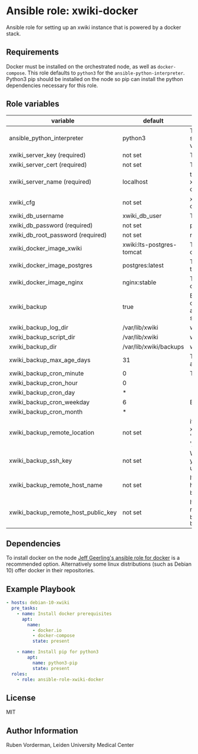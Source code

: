 Ansible role: xwiki-docker
==========================

Ansible role for setting up an xwiki instance that is powered by a docker stack.

Requirements
------------

Docker must be installed on the orchestrated node, as well as `docker-compose`.
This role defaults to `python3` for the `ansible-python-interpreter`.
Python3 pip should be installed on the node so pip can install the python
dependencies necessary for this role.

Role variables
--------------

|variable|default|description|
|--------|-------|-----------|
|ansible_python_interpreter| python3 |  This role only works with python3! You can set a specific python interpreter on the host with this variable|
|xwiki_server_key (required)| not set | The servers private key for enabling https|
|xwiki_server_cert (required)| not set | The servers certificate for https|
|xwiki_server_name (required)| localhost | the name of the server (for example:  xwiki.example.com). This is used in the nginx configuration.|
|xwiki_cfg| not set | `xwiki.cfg` file. When not set the container's default config will be used|
|xwiki_db_username| xwiki_db_user | The user for the xwiki database|
|xwiki_db_password (required) | not set | password for the xwiki database|
|xwiki_db_root_password (required) | not set | root password for the xwiki database|
|xwiki_docker_image_xwiki|xwiki:lts-postgres-tomcat|The docker image for xwiki. It is recommended to change this to a specific version.|
|xwiki_docker_image_postgres|postgres:latest|The docker image for postgres. It is recommended to change this to a specific version.|
|xwiki_docker_image_nginx|nginx:stable|The docker image for nginx. It is recommended to change this to a specific version.|
|xwiki_backup| true | By default a simple backup script is created that creates a tarball of the xwiki permanent directory and a sql backup of the xwiki database. This can be set to false if another backup solution is wanted.|
|xwiki_backup_log_dir| /var/lib/xwiki | where the backup log should be stored|
|xwiki_backup_script_dir| /var/lib/xwiki | where the backup script should be stored|
|xwiki_backup_dir| /var/lib/xwiki/backups| where the backups should be stored|
|xwiki_backup_max_age_days | 31 | The maximum age of backups (in days) before they are deleted |
|xwiki_backup_cron_minute| 0 | The backup script is run by cron. On this minute |
|xwiki_backup_cron_hour | 0 | |
|xwiki_backup_cron_day | * | |
|xwiki_backup_cron_weekday | 6 | By default one backup a week is made |
|xwiki_backup_cron_month | * | |
|xwiki_backup_remote_location | not set | if this is set, the backup script will rsync the `xwiki_backup_dir` to remote location. Examples: '/my_nfs_mount/xwiki_backups', 'backupuser@backup.example.com:/backups/xwiki'|
|xwiki_backup_ssh_key| not set | When the remote location is accessed through ssh, you can specify a private key file here that will be used for accessing it.|
|xwiki_backup_remote_host_name| not set | If remote location is accessed through ssh a remote host name is required (example: `backup.example.com`)|
|xwiki_backup_remote_host_public_key|not set| If remote location is accessed through ssh this is required. Can be acquired with `ssh-keyscan backup.example.com`. Takes the form of: `backup.example.com ssh-rsa AAAAB3etc.`|


Dependencies
------------

To install docker on the node [Jeff Geerling's ansible role for docker](
https://galaxy.ansible.com/geerlingguy/docker) is a recommended option.
Alternatively some linux distributions (such as Debian 10) offer docker in their repositories.

Example Playbook
----------------

```YAML
- hosts: debian-10-xwiki
  pre_tasks:
    - name: Install docker prerequisites
      apt:
        name:
          - docker.io
          - docker-compose
          state: present

    - name: Install pip for python3
        apt:
          name: python3-pip
          state: present
  roles:
    - role: ansible-role-xwiki-docker
```

License
-------

MIT

Author Information
------------------

Ruben Vorderman, Leiden University Medical Center
